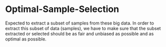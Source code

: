 # Optimal-Sample-Selection
Expected to extract a subset of samples from these big data. In order to extract this subset of data (samples), we have to make sure that the subset extracted or selected should be as fair and unbiased as possible and as optimal as possible.
